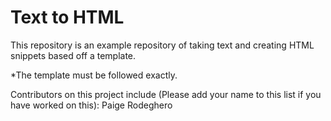 # Text to HTML

This repository is an example repository of taking text and creating HTML snippets based off a template.

*The template must be followed exactly.  

Contributors on this project include (Please add your name to this list if you have worked on this):
Paige Rodeghero


